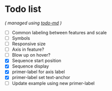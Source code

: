 # Todo list

_\( managed using [todo-md](https://github.com/Hypercubed/todo-md) \)_

- [ ] Common labeling between features and scale
- [ ] Symbols
- [ ] Responsive size
- [ ] Axis in feature?
- [ ] Blow up on hover?
- [x] Sequence start position
- [x] Sequence display
- [x] primer-label for axis label
- [x] primer-label set text-anchor
- [ ] Update example using new primer-label